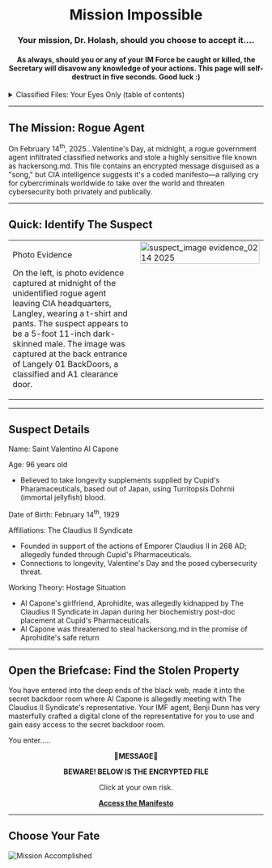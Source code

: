 <!--Centered Title-->
<h1 align="center">Mission Impossible</h1>
<h3 align="center">Your mission, Dr. Holash, should you choose to accept it....</h3>
<h4 align="center">As always, should you or any of your IM Force be caught or killed, the Secretary will disavow any knowledge of your actions. This page will self-destruct in five seconds. Good luck :)</h4>


<!-- Table of Contents (Toggle) -->
<details>
  <summary>Classified Files: Your Eyes Only (table of contents)</summary>

Follow the outline below to survive this mission.
1) The Mission: Rogue Agent
2) Quick: Identify the Suspect
3) Suspect Details 
4) Open the BriefCase: Find the Stolen Property
5) Choose Your Fate
  
</details>

---

## The Mission: Rogue Agent
On February 14<sup>th</sup>, 2025...Valentine's Day, at midnight, a rogue government agent infiltrated classified networks and stole a highly sensitive file known as hackersong.md. This file contains an encrypted message disguised as a "song," but CIA intelligence suggests it's a coded manifesto—a rallying cry for cybercriminals worldwide to take over the world and threaten cybersecurity both privately and publically. 

---

## Quick: Identify The Suspect

<table>
  <tr>
    <!-- Left Column: Text -->
    <td style="width: 50%; vertical-align: top; padding-right: 15px;">
      <p>Photo Evidence</p>
      <p>
        On the left, is photo evidence captured at midnight of the unidentified rogue agent leaving CIA headquarters, Langley, wearing a t-shirt and pants. The suspect appears to be a 5-foot 11-inch dark-skinned male. The image was captured at the back entrance of Langely 01 BackDoors, a classified and A1 clearance door.
      </p>
    </td>
    <!-- Right Column: Image -->
    <td style="width: 50%; vertical-align: top;">
      <img src="https://github.com/user-attachments/assets/5ad61489-5ff2-4a2b-b7e9-b1c9248de79c" 
           alt="suspect_image evidence_02 14 2025" 
           width="100%">
    </td>
  </tr>
</table>


---

## Suspect Details

Name: Saint Valentino Al Capone

Age: 96 years old
- Believed to take longevity supplements supplied by Cupid's Pharamaceuticals, based out of Japan, using Turritopsis Dohrnii (immortal jellyfish) blood.

<p>Date of Birth: February 14<sup>th</sup>, 1929</p>

Affiliations: The Claudius II Syndicate 
- Founded in support of the actions of Emporer Claudius II in 268 AD; allegedly funded through Cupid's Pharmaceuticals.
- Connections to longevity, Valentine's Day and the posed cybersecurity threat.

Working Theory: Hostage Situation 
- Al Capone's girlfriend, Aprohidite, was allegedly kidnapped by The Claudius II Syndicate in Japan during her biochemistry post-doc placement at Cupid's Pharmaceuticals.
- Al Capone was threatened to steal hackersong.md in the promise of Aprohidite's safe return

---

## Open the Briefcase: Find the Stolen Property

You have entered into the deep ends of the black web, made it into the secret backdoor room where Al Capone is allegedly meeting with The Claudius II Syndicate's representative. Your IMF agent, Benji Dunn has very masterfully crafted a digital clone of the representative for you to use and gain easy access to the secret backdoor room. 

You enter.....

<!--Centered-->
<p align="center">🚨<strong>MESSAGE</strong>🚨</p>
<p align="center"><strong>BEWARE! BELOW IS THE ENCRYPTED FILE</strong></p>
<p align="center">Click at your own risk.</p>
<p align="center">
  <a href="hackersong.md"><strong>Access the Manifesto</strong></a></p>

---

## Choose Your Fate

![Mission Accomplished](choosefate.svg)

